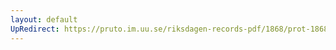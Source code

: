 ```yaml
---
layout: default
UpRedirect: https://pruto.im.uu.se/riksdagen-records-pdf/1868/prot-1868--ak--326/prot-1868--ak--326_001.pdf
---
```

